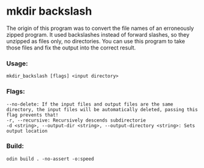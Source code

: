# mkdir backslash

The origin of this program was to convert the file names of an
erroneously zipped program. It used backslashes instead of
forward slashes, so they unzipped as files only,
no directories. You can use this program to take those files
and fix the output into the correct result.

### Usage:  
`mkdir_backslash [flags] <input directory>`  

### Flags:
`--no-delete: If the input files and output files are the same directory, the input files will be automatically deleted, passing this flag prevents that!`  
`-r, --recursive: Recursively descends subdirectorie`  
`-d <string>, --output-dir <string>, --output-directory <string>: Sets output location`  

### Build:
```
odin build . -no-assert -o:speed
```
